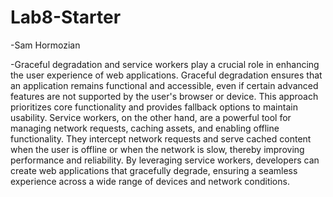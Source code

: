 # Lab8-Starter

 -Sam Hormozian

-Graceful degradation and service workers play a crucial role in enhancing the user experience of web applications. Graceful degradation ensures that an application remains functional and accessible, even if certain advanced features are not supported by the user's browser or device. This approach prioritizes core functionality and provides fallback options to maintain usability. Service workers, on the other hand, are a powerful tool for managing network requests, caching assets, and enabling offline functionality. They intercept network requests and serve cached content when the user is offline or when the network is slow, thereby improving performance and reliability. By leveraging service workers, developers can create web applications that gracefully degrade, ensuring a seamless experience across a wide range of devices and network conditions.

